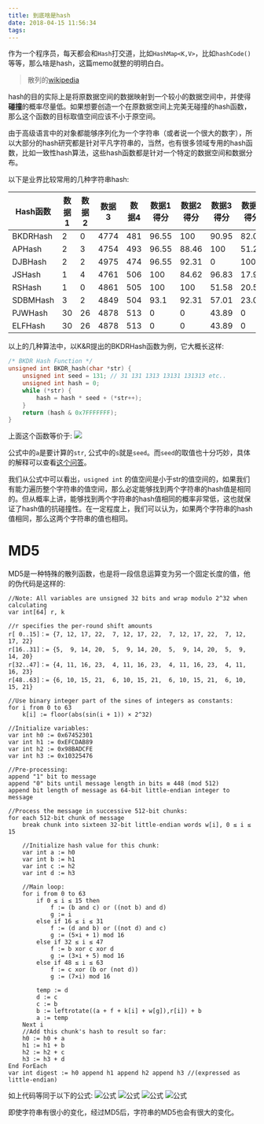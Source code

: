 ```yaml
---
title: 到底啥是hash
date: 2018-04-15 11:56:34
tags:
---
```

作为一个程序员，每天都会和`Hash`打交道，比如`HashMap<K,V>`，比如`hashCode()`等等，那么啥是hash，这篇memo就整的明明白白。

> 散列的[wikipedia](https://zh.wikipedia.org/wiki/%E6%95%A3%E5%88%97%E5%87%BD%E6%95%B8)

hash的目的实际上是将原数据空间的数据映射到一个较小的数据空间中，并使得**碰撞**的概率尽量低。如果想要创造一个在原数据空间上完美无碰撞的hash函数，那么这个函数的目标取值空间应该不小于原空间。

由于高级语言中的对象都能够序列化为一个字符串（或者说一个很大的数字），所以大部分的hash研究都是针对平凡字符串的，当然，也有很多领域专用的hash函数，比如一致性hash算法，这些hash函数都是针对一个特定的数据空间和数据分布。

以下是业界比较常用的几种字符串hash:

|Hash函数|数据1|数据2|数据3|数据4|数据1得分|数据2得分|数据3得分|数据4得分|平均分|
|----|----|----|----|----|----|----|----|----|----|
|BKDRHash|2|0|4774|481|96.55|100|90.95|82.05|92.64|
|APHash|2|3|4754|493|96.55|88.46|100|51.28|86.28|
|DJBHash|2|2|4975|474|96.55|92.31|0|100|83.43|
|JSHash|1|4|4761|506|100|84.62|96.83|17.95|81.94|
|RSHash|1|0|4861|505|100|100|51.58|20.51|75.96|
|SDBMHash|3|2|4849|504|93.1|92.31|57.01|23.08|72.41|
|PJWHash|30|26|4878|513|0|0|43.89|0|21.95|
|ELFHash|30|26|4878|513|0|0|43.89|0|21.95|

以上的几种算法中，以K&R提出的BKDRHash函数为例，它大概长这样:
```C
/* BKDR Hash Function */
unsigned int BKDR_hash(char *str) {
    unsigned int seed = 131; // 31 131 1313 13131 131313 etc..
    unsigned int hash = 0;
    while (*str) {
        hash = hash * seed + (*str++);
    }
    return (hash & 0x7FFFFFFF);
}
```
上面这个函数等价于:
<img src="http://chart.googleapis.com/chart?cht=tx&chl=hash = \left ( \sum a\left [ n \right ]s^{n} \right ) mod 2^{31}" style="border:none;">

公式中的`a`是要计算的`str`, 公式中的`s`就是`seed`。而`seed`的取值也十分巧妙，具体的解释可以查看[这个问答](https://www.zhihu.com/question/20507188)。

我们从公式中可以看出，`usigned int` 的值空间是小于str的值空间的，如果我们有能力遍历整个字符串的值空间，那么必定能够找到两个字符串的hash值是相同的。但从概率上讲，能够找到两个字符串的hash值相同的概率非常低，这也就保证了hash值的抗碰撞性。在一定程度上，我们可以认为，如果两个字符串的hash值相同，那么这两个字符串的值也相同。

# MD5

MD5是一种特殊的散列函数，也是将一段信息运算变为另一个固定长度的值，他的伪代码是这样的:
```
//Note: All variables are unsigned 32 bits and wrap modulo 2^32 when calculating
var int[64] r, k

//r specifies the per-round shift amounts
r[ 0..15]：= {7, 12, 17, 22,  7, 12, 17, 22,  7, 12, 17, 22,  7, 12, 17, 22} 
r[16..31]：= {5,  9, 14, 20,  5,  9, 14, 20,  5,  9, 14, 20,  5,  9, 14, 20}
r[32..47]：= {4, 11, 16, 23,  4, 11, 16, 23,  4, 11, 16, 23,  4, 11, 16, 23}
r[48..63]：= {6, 10, 15, 21,  6, 10, 15, 21,  6, 10, 15, 21,  6, 10, 15, 21}

//Use binary integer part of the sines of integers as constants:
for i from 0 to 63
    k[i] := floor(abs(sin(i + 1)) × 2^32)

//Initialize variables:
var int h0 := 0x67452301
var int h1 := 0xEFCDAB89
var int h2 := 0x98BADCFE
var int h3 := 0x10325476

//Pre-processing:
append "1" bit to message
append "0" bits until message length in bits ≡ 448 (mod 512)
append bit length of message as 64-bit little-endian integer to message

//Process the message in successive 512-bit chunks:
for each 512-bit chunk of message
    break chunk into sixteen 32-bit little-endian words w[i], 0 ≤ i ≤ 15

    //Initialize hash value for this chunk:
    var int a := h0
    var int b := h1
    var int c := h2
    var int d := h3

    //Main loop:
    for i from 0 to 63
        if 0 ≤ i ≤ 15 then
            f := (b and c) or ((not b) and d)
            g := i
        else if 16 ≤ i ≤ 31
            f := (d and b) or ((not d) and c)
            g := (5×i + 1) mod 16
        else if 32 ≤ i ≤ 47
            f := b xor c xor d
            g := (3×i + 5) mod 16
        else if 48 ≤ i ≤ 63
            f := c xor (b or (not d))
            g := (7×i) mod 16
 
        temp := d
        d := c
        c := b
        b := leftrotate((a + f + k[i] + w[g]),r[i]) + b
        a := temp
    Next i
    //Add this chunk's hash to result so far:
    h0 := h0 + a
    h1 := h1 + b 
    h2 := h2 + c
    h3 := h3 + d
End ForEach
var int digest := h0 append h1 append h2 append h3 //(expressed as little-endian)
```
如上代码等同于以下的公式:
![公式](https://wikimedia.org/api/rest_v1/media/math/render/svg/29bfebad4e7bdd4a2fc1210694eb5664262faecc)
![公式](https://wikimedia.org/api/rest_v1/media/math/render/svg/7068038702afd55190f991518f3a9188565f32d0)
![公式](https://wikimedia.org/api/rest_v1/media/math/render/svg/c121ed0510b6ad3ffde9b89cec96ff7552ae9236)
![公式](https://wikimedia.org/api/rest_v1/media/math/render/svg/2f119366de7d323f5e02b8d12a741968fa9d0f99)

即使字符串有很小的变化，经过MD5后，字符串的MD5也会有很大的变化。